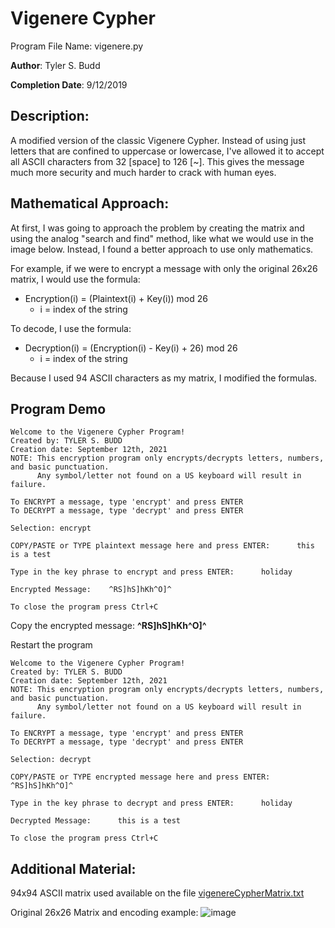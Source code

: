 # Vigenere Cypher
Program File Name: vigenere.py

**Author**: Tyler S. Budd

**Completion Date**: 9/12/2019

## Description:
A modified version of the classic Vigenere Cypher. Instead of using just letters that are confined to uppercase or lowercase,
I've allowed it to accept all ASCII characters from 32 [space] to 126 [~]. This gives the message much more security and
much harder to crack with human eyes.

## Mathematical Approach: 
At first, I was going to approach the problem by creating the matrix and using the analog "search and find" method, like what we would use in the image                             below. Instead, I found a better approach to use only mathematics. 

For example, if we were to encrypt a message with only the original 26x26 matrix, I would use the formula: 
- Encryption(i) = (Plaintext(i) + Key(i)) mod 26 
  - i = index of the string

To decode, I use the formula: 
- Decryption(i) = (Encryption(i) - Key(i) + 26) mod 26 
  - i = index of the string

Because I used 94 ASCII characters as my matrix, I modified the formulas.

## Program Demo
```
Welcome to the Vigenere Cypher Program!
Created by: TYLER S. BUDD
Creation date: September 12th, 2021
NOTE: This encryption program only encrypts/decrypts letters, numbers, and basic punctuation. 
      Any symbol/letter not found on a US keyboard will result in failure.

To ENCRYPT a message, type 'encrypt' and press ENTER
To DECRYPT a message, type 'decrypt' and press ENTER

Selection: encrypt

COPY/PASTE or TYPE plaintext message here and press ENTER:      this is a test

Type in the key phrase to encrypt and press ENTER:      holiday

Encrypted Message:    ^RS]hS]hKh^O]^

To close the program press Ctrl+C
```

Copy the encrypted message: **^RS]hS]hKh^O]^**

Restart the program

```
Welcome to the Vigenere Cypher Program!
Created by: TYLER S. BUDD
Creation date: September 12th, 2021
NOTE: This encryption program only encrypts/decrypts letters, numbers, and basic punctuation. 
      Any symbol/letter not found on a US keyboard will result in failure.

To ENCRYPT a message, type 'encrypt' and press ENTER
To DECRYPT a message, type 'decrypt' and press ENTER

Selection: decrypt

COPY/PASTE or TYPE encrypted message here and press ENTER:      ^RS]hS]hKh^O]^

Type in the key phrase to decrypt and press ENTER:      holiday

Decrypted Message:      this is a test

To close the program press Ctrl+C
```

## Additional Material: 
94x94 ASCII matrix used available on the file [vigenereCypherMatrix.txt](https://github.com/tsbudd/vigenereCypher/blob/main/vigenereCypherMatrix.txt)

Original 26x26 Matrix and encoding example: ![image](https://user-images.githubusercontent.com/72171224/133002328-8d6755b4-a4fb-4463-abc0-386113344050.png)

